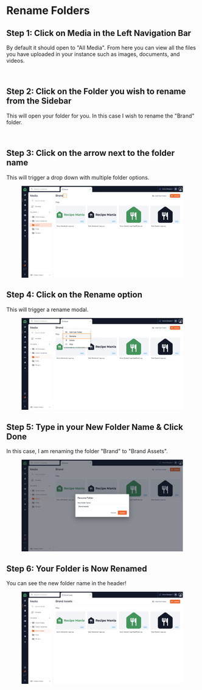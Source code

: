 # Rename Folders

## Step 1: Click on Media in the Left Navigation Bar

By default it should open to "All Media". From here you can view all the files you have uploaded in your instance such as images, documents, and videos.

<figure><img src="https://files.gitbook.com/v0/b/gitbook-x-prod.appspot.com/o/spaces%2F-LKUXrO8I7u5ufn3Lefn%2Fuploads%2FxK7hAme2xyOJQzuvWZqq%2FScreen%20Shot%202022-10-26%20at%203.24.45%20PM.png?alt=media&#x26;token=73e3c2bc-474e-4f18-ae9f-a2fb3effffbd" alt=""><figcaption></figcaption></figure>

## Step 2: Click on the Folder you wish to rename from the Sidebar

This will open your folder for you. In this case I wish to rename the "Brand" folder.

<figure><img src="https://files.gitbook.com/v0/b/gitbook-x-prod.appspot.com/o/spaces%2F-LKUXrO8I7u5ufn3Lefn%2Fuploads%2FCKDBXN3BW53N6kHVNm3R%2FScreen%20Shot%202022-10-31%20at%208.06.29%20PM.png?alt=media&#x26;token=7f76f410-d072-4e84-a007-8b244f64c906" alt=""><figcaption></figcaption></figure>

## Step 3: Click on the arrow next to the folder name

This will trigger a drop down with multiple folder options.&#x20;

<figure><img src="../../../../.gitbook/assets/Screen Shot 2022-10-31 at 8.12.05 PM.png" alt=""><figcaption></figcaption></figure>

## Step 4: Click on the Rename option

This will trigger a rename modal.

<figure><img src="../../../../.gitbook/assets/Screen Shot 2022-10-31 at 8.12.52 PM.png" alt=""><figcaption></figcaption></figure>

## Step 5: Type in your New Folder Name & Click Done

In this case, I am renaming the folder "Brand" to "Brand Assets".

<figure><img src="../../../../.gitbook/assets/Screen Shot 2022-10-31 at 8.13.34 PM.png" alt=""><figcaption></figcaption></figure>

## Step 6: Your Folder is Now Renamed&#x20;

You can see the new folder name in the header!

<figure><img src="../../../../.gitbook/assets/Screen Shot 2022-10-31 at 8.14.10 PM.png" alt=""><figcaption></figcaption></figure>
